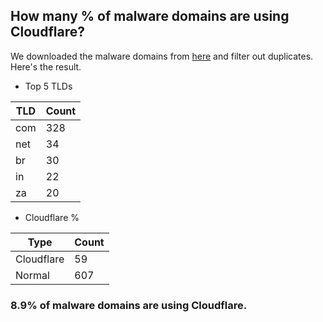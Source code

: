 ## How many % of malware domains are using Cloudflare?


We downloaded the malware domains from [here](https://urlhaus.abuse.ch) and filter out duplicates.
Here's the result.


[//]: # (start replacement)


- Top 5 TLDs

| TLD | Count |
| --- | --- |
| com | 328 |
| net | 34 |
| br | 30 |
| in | 22 |
| za | 20 |


- Cloudflare %

| Type | Count |
| --- | --- |
| Cloudflare | 59 |
| Normal | 607 |


### 8.9% of malware domains are using Cloudflare.